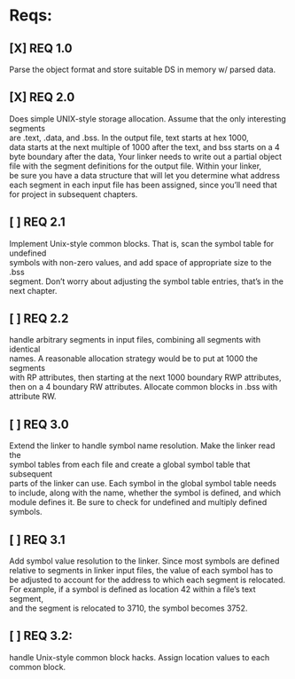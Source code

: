 
# Reqs:
## [X] REQ 1.0
Parse the object format and store suitable DS in memory w/ parsed data.

## [X] REQ 2.0
Does simple UNIX-style storage allocation. Assume that the only interesting segments  
are .text, .data, and .bss. In the output file, text starts at hex 1000,  
data starts at the next multiple of 1000 after the text, and bss starts on a 4  
byte boundary after the data, Your linker needs to write out a partial object  
file with the segment definitions for the output file. Within your linker,  
be sure you have a data structure that will let you determine what address  
each segment in each input file has been assigned, since you’ll need that  
for project in subsequent chapters.  

## [ ] REQ 2.1
Implement Unix-style common blocks. That is, scan the symbol table for undefined  
symbols with non-zero values, and add space of appropriate size to the .bss  
segment. Don’t worry about adjusting the symbol table entries, that’s in the  
next chapter.  

## [ ] REQ 2.2
handle arbitrary segments in input files, combining all segments with identical  
names. A reasonable allocation strategy would be to put at 1000 the segments  
with RP attributes, then starting at the next 1000 boundary RWP attributes,  
then on a 4 boundary RW attributes. Allocate common blocks in .bss with  
attribute RW.  

## [ ] REQ 3.0
Extend the linker to handle symbol name resolution. Make the linker read the  
symbol tables from each file and create a global symbol table that subsequent  
parts of the linker can use. Each symbol in the global symbol table needs  
to include, along with the name, whether the symbol is defined, and which  
module defines it. Be sure to check for undefined and multiply defined symbols.  

## [ ] REQ 3.1
Add symbol value resolution to the linker. Since most symbols are defined  
relative to segments in linker input files, the value of each symbol has to  
be adjusted to account for the address to which each segment is relocated.  
For example, if a symbol is defined as location 42 within a file’s text segment,  
and the segment is relocated to 3710, the symbol becomes 3752.  

## [ ] REQ 3.2: 
handle Unix-style common block hacks. Assign location values to each common block.  